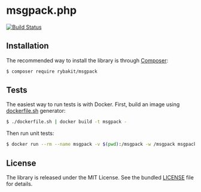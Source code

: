 # msgpack.php

[![Build Status](https://travis-ci.org/rybakit/msgpack.php.svg?branch=master)](https://travis-ci.org/rybakit/msgpack.php)


## Installation

The recommended way to install the library is through [Composer](http://getcomposer.org):

```sh
$ composer require rybakit/msgpack
```


## Tests

The easiest way to run tests is with Docker. First, build an image using [dockerfile.sh](dockerfile.sh) generator:

```sh
$ ./dockerfile.sh | docker build -t msgpack -
```

Then run unit tests:

```sh
$ docker run --rm --name msgpack -v $(pwd):/msgpack -w /msgpack msgpack
```


## License

The library is released under the MIT License. See the bundled [LICENSE](LICENSE) file for details.
